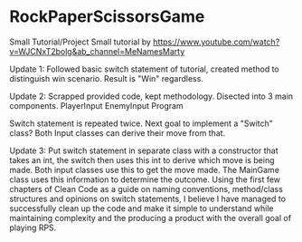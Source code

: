 # RockPaperScissorsGame
 Small Tutorial/Project
Small tutorial by https://www.youtube.com/watch?v=WJCNxT2bolg&ab_channel=MeNamesMarty

Update 1: 
Followed basic switch statement of tutorial, created method to distinguish win scenario. 
Result is "Win" regardless. 

Update 2: 
Scrapped provided code, kept methodology. Disected into 3 main components. 
PlayerInput
EnemyInput 
Program

Switch statement is repeated twice. Next goal to implement a "Switch" class? 
Both Input classes can derive their move from that. 

Update 3: 
Put switch statement in separate class with a constructor that takes an int, the switch then uses this int
to derive which move is being made. Both input classes use this to get the move made. 
The MainGame class uses this information to determine the outcome. 
Using the first few chapters of Clean Code as a guide on naming conventions, method/class structures and 
opinions on switch statements, I believe I have managed to successfully clean up the code and make it simple to understand
while maintaining complexity and the producing a product with the overall goal of playing RPS. 